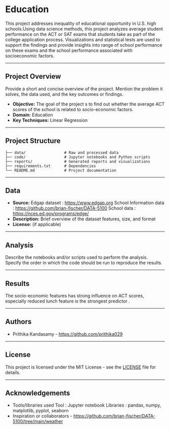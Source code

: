 # Education

This project addresses inequality of educational opportunity in U.S. high schools.Using data science methods, this project analyzes 
average student performance on the ACT or SAT exams that students take as part of the college application process. Visualizations and statistical tests are used to support the findings and provide insights into range of school performance on these exams and the school performance associated with socioeconomic factors.

---

## Project Overview

Provide a short and concise overview of the project. Mention the problem it solves, the data used, and the key outcomes or findings.

- **Objective:** The goal of the project s to find out whether the average ACT scores of the school is related to socio-economic factors.
- **Domain:** Education
- **Key Techniques:** Linear Regression

---

## Project Structure

```
├── data/                 # Raw and processed data
├── code/                 # Jupyter notebooks and Python scripts
├── reports/              # Generated reports and visualizations
├── requirements.txt      # Dependencies
└── README.md             # Project documentation
```

---

## Data

- **Source:** Edgap dataset : https://www.edgap.org
              School Information data : https://github.com/brian-fischer/DATA-5100
              School data : https://nces.ed.gov/programs/edge/
- **Description:** Brief overview of the dataset features, size, and format
- **License:** (if applicable)

---

## Analysis

Describe the notebooks and/or scripts used to perform the analysis. Specify the order in which the code should be run to reproduce the results.

---

## Results
The socio-economic features has strong influence on ACT scores, especially reduced lunch feature is the strongest predictor .

---

## Authors

- Prithika Kandasamy - https://github.com/prithika029

---

## License

This project is licensed under the MIT License - see the [LICENSE](LICENSE) file for details.

---

## Acknowledgements

- Tools/libraries used 
	Tool : Jupyter notebook 
	Libraries : pandas, numpy, matplotlib, pyplot, seaborn
- Inspiration or collaborators - https://github.com/brian-fischer/DATA-5100/tree/main/weather

